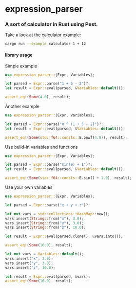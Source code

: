 # expression_parser

### A sort of calculator in Rust using Pest.

Take a look at the calculator example:
```sh
cargo run --example calculator 1 + 12
```

#### library usage

Simple example
```rust
use expression_parser::{Expr, Variables};

let parsed = Expr::parse("1 + 5 - 2")?;
let result = Expr::eval(parsed, &Variables::default());

assert_eq!(Some(4.0), result);
```

Another example
```rust
use expression_parser::{Expr, Variables};

let parsed = Expr::parse("e ^ (1 + 5 - 2)")?;
let result = Expr::eval(parsed, &Variables::default());

assert_eq!(Some(std::f64::consts::E.powf(4.0)), result);
```

Use build-in variables and functions
```rust
use expression_parser::{Expr, Variables};

let parsed = Expr::parse("sin(e) + 1")?;
let result = Expr::eval(parsed, &Variables::default());

assert_eq!(Some(std::f64::consts::E.sin() + 1.0), result);
```

Use your own variables
```rust
use expression_parser::{Expr, Variables};

let parsed = Expr::parse("x + y + z")?;

let mut vars = std::collections::HashMap::new();
vars.insert(String::from("x"), 3.0);
vars.insert(String::from("y"), 3.0);
vars.insert(String::from("z"), 10.0);

let result = Expr::eval(parsed.clone(), &vars.into());

assert_eq!(Some(16.0), result);

let mut vars = Variables::default();
vars.insert("x", 3.0);
vars.insert("y", 3.0);
vars.insert("z", 10.0);

let result = Expr::eval(parsed, &vars);
assert_eq!(Some(16.0), result);
```
